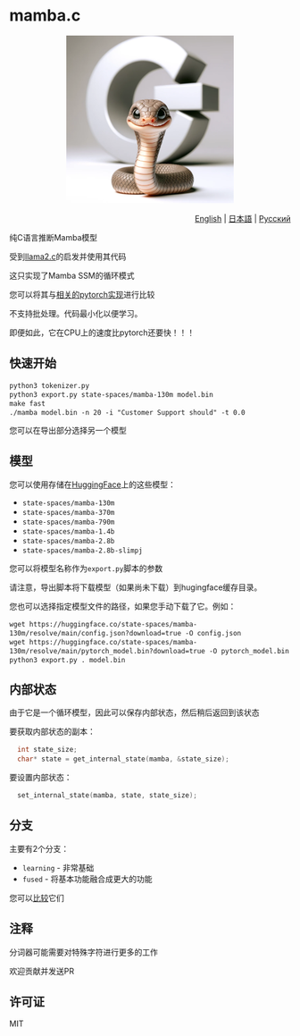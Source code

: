 # mamba.c

<p align="center">
  <img src="assets/mamba-c.png" width="300" height="300" alt="Mamba C">
</p>

<p align="right"><a href="https://github.com/kroggen/mamba.c/blob/learning/README.md">English</a> | <a href="https://github.com/kroggen/mamba.c/blob/learning/README-ja.md">日本語</a> | <a href="https://github.com/kroggen/mamba.c/blob/learning/README-ru.md">Русский</a></p>

纯C语言推断Mamba模型

受到[llama2.c](https://github.com/karpathy/llama2.c)的启发并使用其代码

这只实现了Mamba SSM的循环模式

您可以将其与[相关的pytorch实现](https://github.com/kroggen/mamba-cpu/tree/recurrent-only)进行比较

不支持批处理。代码最小化以便学习。

即便如此，它在CPU上的速度比pytorch还要快！！！

## 快速开始

```
python3 tokenizer.py
python3 export.py state-spaces/mamba-130m model.bin
make fast
./mamba model.bin -n 20 -i "Customer Support should" -t 0.0
```
您可以在导出部分选择另一个模型

## 模型

您可以使用存储在[HuggingFace](https://huggingface.co/state-spaces)上的这些模型：

* `state-spaces/mamba-130m`
* `state-spaces/mamba-370m`
* `state-spaces/mamba-790m`
* `state-spaces/mamba-1.4b`
* `state-spaces/mamba-2.8b`
* `state-spaces/mamba-2.8b-slimpj`

您可以将模型名称作为`export.py`脚本的参数

请注意，导出脚本将下载模型（如果尚未下载）到hugingface缓存目录。

您也可以选择指定模型文件的路径，如果您手动下载了它。例如：

```
wget https://huggingface.co/state-spaces/mamba-130m/resolve/main/config.json?download=true -O config.json
wget https://huggingface.co/state-spaces/mamba-130m/resolve/main/pytorch_model.bin?download=true -O pytorch_model.bin
python3 export.py . model.bin
```

## 内部状态

由于它是一个循环模型，因此可以保存内部状态，然后稍后返回到该状态

要获取内部状态的副本：

```c
  int state_size;
  char* state = get_internal_state(mamba, &state_size);
```

要设置内部状态：

```c
  set_internal_state(mamba, state, state_size);
```


## 分支

主要有2个分支：

* `learning` - 非常基础
* `fused` - 将基本功能融合成更大的功能

您可以[比较](https://github.com/kroggen/mamba.c/compare/learning..fused)它们


## 注释

分词器可能需要对特殊字符进行更多的工作

欢迎贡献并发送PR



## 许可证

MIT